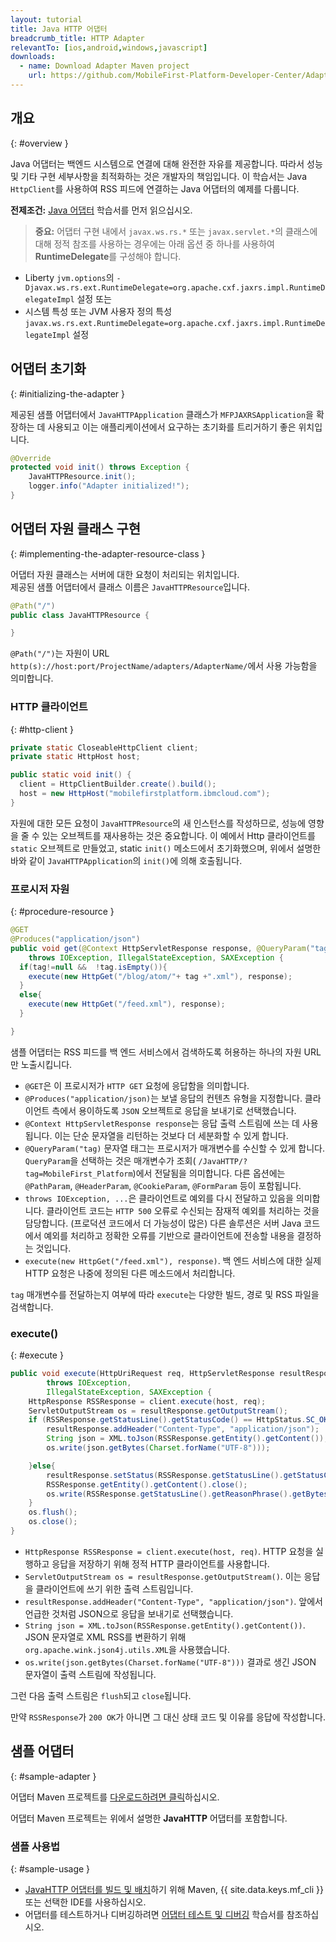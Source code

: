 ```yaml
---
layout: tutorial
title: Java HTTP 어댑터
breadcrumb_title: HTTP Adapter
relevantTo: [ios,android,windows,javascript]
downloads:
  - name: Download Adapter Maven project
    url: https://github.com/MobileFirst-Platform-Developer-Center/Adapters/tree/release80
---
```

<!-- NLS_CHARSET=UTF-8 -->
## 개요
{: #overview }

Java 어댑터는 백엔드 시스템으로 연결에 대해 완전한 자유를 제공합니다. 따라서 성능 및 기타 구현 세부사항을 최적화하는 것은 개발자의 책임입니다. 이 학습서는 Java `HttpClient`를 사용하여 RSS 피드에 연결하는 Java 어댑터의 예제를 다룹니다.

**전제조건:** [Java 어댑터](../) 학습서를 먼저 읽으십시오.

>**중요:** 어댑터 구현 내에서 `javax.ws.rs.*` 또는 `javax.servlet.*`의 클래스에 대해 정적 참조를 사용하는 경우에는 아래 옵션 중 하나를 사용하여 **RuntimeDelegate**를 구성해야 합니다.
*	Liberty `jvm.options`의 `-Djavax.ws.rs.ext.RuntimeDelegate=org.apache.cxf.jaxrs.impl.RuntimeDelegateImpl` 설정
또는
*	시스템 특성 또는 JVM 사용자 정의 특성 `javax.ws.rs.ext.RuntimeDelegate=org.apache.cxf.jaxrs.impl.RuntimeDelegateImpl` 설정

## 어댑터 초기화
{: #initializing-the-adapter }

제공된 샘플 어댑터에서 `JavaHTTPApplication` 클래스가 `MFPJAXRSApplication`을 확장하는 데 사용되고 이는 애플리케이션에서 요구하는 초기화를 트리거하기 좋은 위치입니다.

```java
@Override
protected void init() throws Exception {
    JavaHTTPResource.init();
    logger.info("Adapter initialized!");
}
```

## 어댑터 자원 클래스 구현
{: #implementing-the-adapter-resource-class }

어댑터 자원 클래스는 서버에 대한 요청이 처리되는 위치입니다.  
제공된 샘플 어댑터에서 클래스 이름은 `JavaHTTPResource`입니다.

```java
@Path("/")
public class JavaHTTPResource {

}
```

`@Path("/")`는 자원이 URL `http(s)://host:port/ProjectName/adapters/AdapterName/`에서 사용 가능함을 의미합니다.

### HTTP 클라이언트
{: #http-client }

```java
private static CloseableHttpClient client;
private static HttpHost host;

public static void init() {
  client = HttpClientBuilder.create().build();
  host = new HttpHost("mobilefirstplatform.ibmcloud.com");
}
```

자원에 대한 모든 요청이 `JavaHTTPResource`의 새 인스턴스를 작성하므로, 성능에 영향을 줄 수 있는 오브젝트를 재사용하는 것은 중요합니다. 이 예에서 Http 클라이언트를 `static` 오브젝트로 만들었고, static `init()` 메소드에서 초기화했으며, 위에서 설명한 바와 같이 `JavaHTTPApplication`의 `init()`에 의해 호출됩니다.

### 프로시저 자원
{: #procedure-resource }

```java
@GET
@Produces("application/json")
public void get(@Context HttpServletResponse response, @QueryParam("tag") String tag)
    throws IOException, IllegalStateException, SAXException {
  if(tag!=null &&  !tag.isEmpty()){
    execute(new HttpGet("/blog/atom/"+ tag +".xml"), response);
  }
  else{
    execute(new HttpGet("/feed.xml"), response);
  }

}
```

샘플 어댑터는 RSS 피드를 백 엔드 서비스에서 검색하도록 허용하는 하나의 자원 URL만 노출시킵니다.

* `@GET`은 이 프로시저가 `HTTP GET` 요청에 응답함을 의미합니다.
* `@Produces("application/json)`는 보낼 응답의 컨텐츠 유형을 지정합니다. 클라이언트 측에서 용이하도록 `JSON` 오브젝트로 응답을 보내기로 선택했습니다.
* `@Context HttpServletResponse response`는 응답 출력 스트림에 쓰는 데 사용됩니다. 이는 단순 문자열을 리턴하는 것보다 더 세분화할 수 있게 합니다.
* `@QueryParam("tag)` 문자열 태그는 프로시저가 매개변수를 수신할 수 있게 합니다. `QueryParam`을 선택하는 것은 매개변수가 조회( `/JavaHTTP/?tag=MobileFirst_Platform`)에서 전달됨을 의미합니다. 다른 옵션에는 `@PathParam`, `@HeaderParam`, `@CookieParam`, `@FormParam` 등이 포함됩니다.
* `throws IOException, ...`은 클라이언트로 예외를 다시 전달하고 있음을 의미합니다. 클라이언트 코드는 `HTTP 500` 오류로 수신되는 잠재적 예외를 처리하는 것을 담당합니다. (프로덕션 코드에서 더 가능성이 많은) 다른 솔루션은 서버 Java 코드에서 예외를 처리하고 정확한 오류를 기반으로 클라이언트에 전송할 내용을 결정하는 것입니다.
* `execute(new HttpGet("/feed.xml"), response)`. 백 엔드 서비스에 대한 실제 HTTP 요청은 나중에 정의된 다른 메소드에서 처리합니다.

`tag` 매개변수를 전달하는지 여부에 따라 `execute`는 다양한 빌드, 경로 및 RSS 파일을 검색합니다.

### execute()
{: #execute }

```java
public void execute(HttpUriRequest req, HttpServletResponse resultResponse)
        throws IOException,
        IllegalStateException, SAXException {
    HttpResponse RSSResponse = client.execute(host, req);
    ServletOutputStream os = resultResponse.getOutputStream();
    if (RSSResponse.getStatusLine().getStatusCode() == HttpStatus.SC_OK){  
        resultResponse.addHeader("Content-Type", "application/json");
        String json = XML.toJson(RSSResponse.getEntity().getContent());
        os.write(json.getBytes(Charset.forName("UTF-8")));

    }else{
        resultResponse.setStatus(RSSResponse.getStatusLine().getStatusCode());
        RSSResponse.getEntity().getContent().close();
        os.write(RSSResponse.getStatusLine().getReasonPhrase().getBytes());
    }
    os.flush();
    os.close();
}
```

* `HttpResponse RSSResponse = client.execute(host, req)`. HTTP 요청을 실행하고 응답을 저장하기 위해 정적 HTTP 클라이언트를 사용합니다.
* `ServletOutputStream os = resultResponse.getOutputStream()`. 이는 응답을 클라이언트에 쓰기 위한 출력 스트림입니다.
* `resultResponse.addHeader("Content-Type", "application/json")`. 앞에서 언급한 것처럼 JSON으로 응답을 보내기로 선택했습니다.
* `String json = XML.toJson(RSSResponse.getEntity().getContent())`. JSON 문자열로 XML RSS를 변환하기 위해 `org.apache.wink.json4j.utils.XML`을 사용했습니다.
* `os.write(json.getBytes(Charset.forName("UTF-8")))` 결과로 생긴 JSON 문자열이 출력 스트림에 작성됩니다.

그런 다음 출력 스트림은 `flush`되고 `close`됩니다.

만약 `RSSResponse`가 `200 OK`가 아니면 그 대신 상태 코드 및 이유를 응답에 작성합니다.

## 샘플 어댑터
{: #sample-adapter }

어댑터 Maven 프로젝트를 [다운로드하려면 클릭](https://github.com/MobileFirst-Platform-Developer-Center/Adapters/tree/release80)하십시오.

어댑터 Maven 프로젝트는 위에서 설명한 **JavaHTTP** 어댑터를 포함합니다.

### 샘플 사용법
{: #sample-usage }

* [JavaHTTP 어댑터를 빌드 및 배치](../../creating-adapters/)하기 위해 Maven, {{ site.data.keys.mf_cli }} 또는 선택한 IDE를 사용하십시오.
* 어댑터를 테스트하거나 디버깅하려면 [어댑터 테스트 및 디버깅](../../testing-and-debugging-adapters) 학습서를 참조하십시오.
